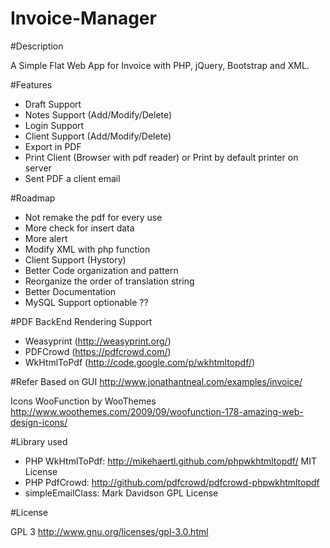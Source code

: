 Invoice-Manager
===============

#Description

A Simple Flat Web App for Invoice with PHP, jQuery, Bootstrap and XML.

#Features
- Draft Support
- Notes Support (Add/Modify/Delete)
- Login Support
- Client Support (Add/Modify/Delete)
- Export in PDF
- Print Client (Browser with pdf reader) or Print by default printer on server
- Sent PDF a client email

#Roadmap

- Not remake the pdf for every use
- More check for insert data
- More alert
- Modify XML with php function
- Client Support (Hystory)
- Better Code organization and pattern
- Reorganize the order of translation string
- Better Documentation
- MySQL Support optionable ??

#PDF BackEnd Rendering Support
- Weasyprint (http://weasyprint.org/)
- PDFCrowd (https://pdfcrowd.com/)
- WkHtmlToPdf (http://code.google.com/p/wkhtmltopdf/)

#Refer
Based on GUI http://www.jonathantneal.com/examples/invoice/

Icons WooFunction by WooThemes http://www.woothemes.com/2009/09/woofunction-178-amazing-web-design-icons/

#Library used
- PHP WkHtmlToPdf: http://mikehaertl.github.com/phpwkhtmltopdf/ MIT License
- PHP PdfCrowd: http://github.com/pdfcrowd/pdfcrowd-phpwkhtmltopdf
- simpleEmailClass: Mark Davidson GPL License

#License

GPL 3 http://www.gnu.org/licenses/gpl-3.0.html